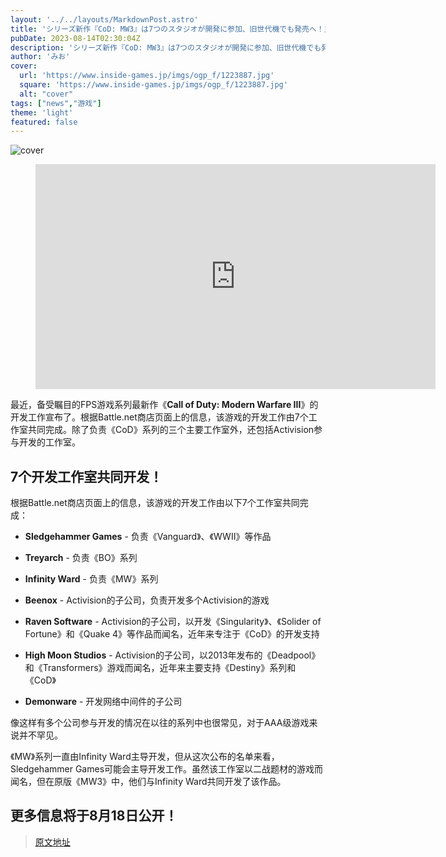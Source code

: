 ```yaml
---
layout: '../../layouts/MarkdownPost.astro'
title: 'シリーズ新作『CoD: MW3』は7つのスタジオが開発に参加、旧世代機でも発売へ！主導は『WWII』『ヴァンガード』のSledgehammer Gamesか'
pubDate: 2023-08-14T02:30:04Z
description: 'シリーズ新作『CoD: MW3』は7つのスタジオが開発に参加、旧世代機でも発売へ！主導は『WWII』『ヴァンガード』のSledgehammer Gamesか'
author: 'みお'
cover:
  url: 'https://www.inside-games.jp/imgs/ogp_f/1223887.jpg'
  square: 'https://www.inside-games.jp/imgs/ogp_f/1223887.jpg'
  alt: "cover"
tags: ["news","游戏"]
theme: 'light'
featured: false
---
```


![cover](https://www.inside-games.jp/imgs/ogp_f/1223887.jpg)

<figure class="ctms-editor-youtube"><iframe src="https://www.youtube.com/embed/TpSaqgz9o4s?rel=0" width="640" height="360" max-width="100%" frameborder="0" allow="accelerometer; autoplay; encrypted-media; gyroscope; picture-in-picture" allowfullscreen=""></iframe></figure>
<p>最近，备受瞩目的FPS游戏系列最新作《<b>Call of Duty: Modern Warfare III</b>》的开发工作宣布了。根据Battle.net商店页面上的信息，该游戏的开发工作由7个工作室共同完成。除了负责《CoD》系列的三个主要工作室外，还包括Activision参与开发的工作室。</p>
<h2>7个开发工作室共同开发！</h2>
<p>根据Battle.net商店页面上的信息，该游戏的开发工作由以下7个工作室共同完成：</p>
<ul>
<li><p><b>Sledgehammer Games</b> - 负责《Vanguard》、《WWII》等作品</p></li>
<li><p><b>Treyarch</b> - 负责《BO》系列</p></li>
<li><p><b>Infinity Ward</b> - 负责《MW》系列</p></li>
<li><p><b>Beenox</b> - Activision的子公司，负责开发多个Activision的游戏</p></li>
<li><p><b>Raven Software</b> - Activision的子公司，以开发《Singularity》、《Solider of Fortune》和《Quake 4》等作品而闻名，近年来专注于《CoD》的开发支持</p></li>
<li><p><b>High Moon Studios</b> - Activision的子公司，以2013年发布的《Deadpool》和《Transformers》游戏而闻名，近年来主要支持《Destiny》系列和《CoD》</p></li>
<li><p><b>Demonware</b> - 开发网络中间件的子公司</p></li>
</ul>
<p>像这样有多个公司参与开发的情况在以往的系列中也很常见，对于AAA级游戏来说并不罕见。</p>
<p>《MW》系列一直由Infinity Ward主导开发，但从这次公布的名单来看，Sledgehammer Games可能会主导开发工作。虽然该工作室以二战题材的游戏而闻名，但在原版《MW3》中，他们与Infinity Ward共同开发了该作品。</p>
<h2>更多信息将于8月18日公开！</h2>

>[原文地址](https://www.inside-games.jp/article/2023/08/14/147832.html)  